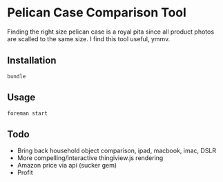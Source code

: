 Pelican Case Comparison Tool
============================

Finding the right size pelican case is a royal pita since all product photos are scalled to the same size.
I find this tool useful, ymmv.


Installation
-----------

    bundle

Usage
-----

    foreman start

Todo
-----
* Bring back household object comparison, ipad, macbook, imac, DSLR
* More compelling/interactive thingiview.js rendering
* Amazon price via api (sucker gem)
* Profit


